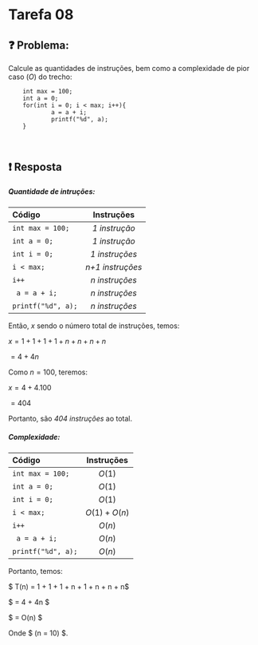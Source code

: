 # Tarefa 08

## :question: Problema:

Calcule as quantidades de instruções, bem como a
complexidade de pior caso $(O)$ do trecho:

        int max = 100;
        int a = 0;
        for(int i = 0; i < max; i++){
                a = a + i;
                printf("%d", a);
        }

<br>

## :exclamation: Resposta 

##### Quantidade de intruções:

Código | Instruções
:----- | :----------:
`int max = 100;`| *1 instrução*
`int a = 0;`| *1 instrução*
`int i = 0;`| *1 instruções*
`i < max;`| *n+1 instruções* 
`i++`| *n instruções*
` a = a + i;`| *n instruções*
`printf("%d", a);`| *n instruções*

Então, $x$ sendo o número total de instruções, temos:

$x = 1+1+1+1+n+n+n+n$

$= 4 + 4n$

Como $n = 100$, teremos:

$x = 4 + 4.100$

$=404$

Portanto, são *404 instruções* ao total.


##### Complexidade:

Código | Instruções
:----- | :----------:
`int max = 100;`| $O(1)$
`int a = 0;`| $O(1)$
`int i = 0;`| $O(1)$
`i < max;`| $O(1) + O(n)$ 
`i++`| $O(n)$
` a = a + i;`| $O(n)$
`printf("%d", a);`| $O(n)$

Portanto, temos:

$ T(n) = 1 + 1 + 1 + n + 1 + n + n + n$

$ = 4 + 4n $

$ = O(n) $

Onde $ (n = 10) $.




